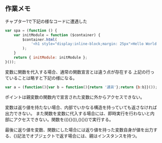 ## 作業メモ

チャプター1で下記の様なコードに遭遇した 

~~~~js
var spa = (function () {
    var initModule = function ($container) {
        $container.html(
            '<h1 style="display:inline-block;margin: 25px">Hello World!</h1>'
        );
    }
    return { initModule: initModule };
}());
~~~~

変数に関数を代入する場合、通常の関数宣言とは違う点が存在する
上記の行っていることは略すと下記の様になる。

~~~~js
var a = (function(){var b = function(){return '通貨'};return {b:b}}());
~~~~

ポイントは親変数の関数内で宣言された変数に外からアクセスできない。

変数は返り値を持たない場合、内部でいかなる構造を持っていても返さなければ出力できない。
また関数を変数に代入する場合には、即時実行を行わないと内部にアクセスできない。関数を((){}()),(){}()で実行する。

最後に返り値を変数、関数にした場合には返り値を持った変数自身が値を出力する、{}記法でオブジェクトで返す場合には、親はインスタンスを持つ。

